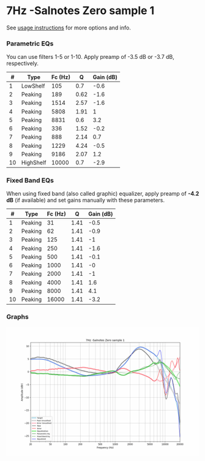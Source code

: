 # 7Hz -Salnotes Zero sample 1
See [usage instructions](https://github.com/jaakkopasanen/AutoEq#usage) for more options and info.

### Parametric EQs
You can use filters 1-5 or 1-10. Apply preamp of -3.5 dB or -3.7 dB, respectively.

|   # | Type      |   Fc (Hz) |    Q |   Gain (dB) |
|-----|-----------|-----------|------|-------------|
|   1 | LowShelf  |       105 | 0.7  |        -0.6 |
|   2 | Peaking   |       189 | 0.62 |        -1.6 |
|   3 | Peaking   |      1514 | 2.57 |        -1.6 |
|   4 | Peaking   |      5808 | 1.91 |         1   |
|   5 | Peaking   |      8831 | 0.6  |         3.2 |
|   6 | Peaking   |       336 | 1.52 |        -0.2 |
|   7 | Peaking   |       888 | 2.14 |         0.7 |
|   8 | Peaking   |      1229 | 4.24 |        -0.5 |
|   9 | Peaking   |      9186 | 2.07 |         1.2 |
|  10 | HighShelf |     10000 | 0.7  |        -2.9 |

### Fixed Band EQs
When using fixed band (also called graphic) equalizer, apply preamp of **-4.2 dB** (if available) and set gains manually with these parameters.

|   # | Type    |   Fc (Hz) |    Q |   Gain (dB) |
|-----|---------|-----------|------|-------------|
|   1 | Peaking |        31 | 1.41 |        -0.5 |
|   2 | Peaking |        62 | 1.41 |        -0.9 |
|   3 | Peaking |       125 | 1.41 |        -1   |
|   4 | Peaking |       250 | 1.41 |        -1.6 |
|   5 | Peaking |       500 | 1.41 |        -0.1 |
|   6 | Peaking |      1000 | 1.41 |        -0   |
|   7 | Peaking |      2000 | 1.41 |        -1   |
|   8 | Peaking |      4000 | 1.41 |         1.6 |
|   9 | Peaking |      8000 | 1.41 |         4.1 |
|  10 | Peaking |     16000 | 1.41 |        -3.2 |

### Graphs
![](./7Hz%20-Salnotes%20Zero%20sample%201.png)
